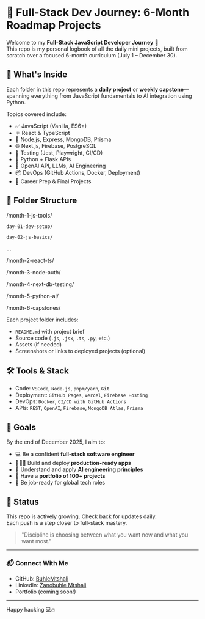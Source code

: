 # 🚀 Full-Stack Dev Journey: 6-Month Roadmap Projects

Welcome to my **Full-Stack JavaScript Developer Journey** 🚧  
This repo is my personal logbook of all the daily mini projects, built from scratch over a focused 6-month curriculum (July 1 – December 30).

## 🧠 What's Inside

Each folder in this repo represents a **daily project** or **weekly capstone**—spanning everything from JavaScript fundamentals to AI integration using Python.

Topics covered include:
- ✅ JavaScript (Vanilla, ES6+)
- ⚛️ React & TypeScript
- 🔧 Node.js, Express, MongoDB, Prisma
- 🌐 Next.js, Firebase, PostgreSQL
- 🧪 Testing (Jest, Playwright, CI/CD)
- 🐍 Python + Flask APIs
- 🤖 OpenAI API, LLMs, AI Engineering
- 📦 DevOps (GitHub Actions, Docker, Deployment)
- 💼 Career Prep & Final Projects

## 📁 Folder Structure
/month-1-js-tools/

    day-01-dev-setup/

    day-02-js-basics/

...

/month-2-react-ts/

/month-3-node-auth/

/month-4-next-db-testing/

/month-5-python-ai/

/month-6-capstones/

Each project folder includes:
- `README.md` with project brief
- Source code (`.js`, `.jsx`, `.ts`, `.py`, etc.)
- Assets (if needed)
- Screenshots or links to deployed projects (optional)

## 🛠️ Tools & Stack

- Code: `VSCode`, `Node.js`, `pnpm/yarn`, `Git`
- Deployment: `GitHub Pages`, `Vercel`, `Firebase Hosting`
- DevOps: `Docker`, `CI/CD with GitHub Actions`
- APIs: `REST`, `OpenAI`, `Firebase`, `MongoDB Atlas`, `Prisma`

## 🏁 Goals

By the end of December 2025, I aim to:
- 💻 Be a confident **full-stack software engineer**
- 👩🏾‍💻 Build and deploy **production-ready apps**
- 🧠 Understand and apply **AI engineering principles**
- 📁 Have a **portfolio of 100+ projects**
- 💼 Be job-ready for global tech roles

## 📌 Status

This repo is actively growing. Check back for updates daily.  
Each push is a step closer to full-stack mastery.

> "Discipline is choosing between what you want now and what you want most."

---

### 📬 Connect With Me

- GitHub: [BuhleMtshali](https://github.com/BuhleMtshali)
- LinkedIn: [Zanobuhle Mtshali](https://linkedin.com/in/zanobuhlemtshali)
- Portfolio (coming soon!)

---

Happy hacking 💻🔥
